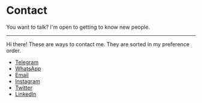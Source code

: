 # Contact

You want to talk? I'm open to getting to know new people.

---

Hi there! These are ways to contact me.
They are sorted in my preference order.

* [Telegram](https://t.me/marcelgarus)
* [WhatsApp](https://wa.me/+4915751770663)
* [Email](mailto:marcel.garus@gmail.com)
* [Instagram](https://instagram.com/marcel.garus)
* [Twitter](https://twitter.com/marcelgarus)
* [LinkedIn](https://www.linkedin.com/in/marcelgarus)
